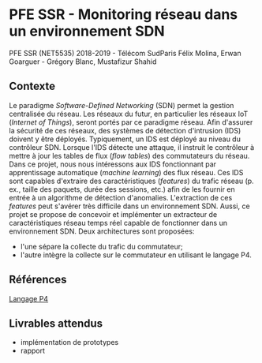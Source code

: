 # PFE SSR - Monitoring réseau dans un environnement SDN

PFE SSR (NET5535) 2018-2019 - Télécom SudParis
Félix Molina, Erwan Goarguer - Grégory Blanc, Mustafizur Shahid

## Contexte
Le paradigme *Software-Defined Networking* (SDN) permet la gestion centralisée du 
réseau. Les réseaux du futur, en particulier les réseaux IoT (*Internet of 
Things*), seront portés par ce paradigme réseau. Afin d'assurer la sécurité de 
ces réseaux, des systèmes de détection d'intrusion (IDS) doivent y être 
déployés. Typiquement, un IDS est déployé au niveau du contrôleur SDN. Lorsque 
l'IDS détecte une attaque, il instruit le contrôleur à mettre à jour les tables
de flux (*flow tables*) des commutateurs du réseau. 
Dans ce projet, nous nous intéressons aux IDS fonctionnant par apprentissage 
automatique (*machine learning*) des flux réseau. Ces IDS sont capables 
d'extraire des caractéristiques (*features*) du trafic réseau (p. ex., taille 
des paquets, durée des sessions, etc.) afin de les fournir en entrée à un 
algorithme de détection d'anomalies. L'extraction de ces *features* peut 
s'avérer très difficile dans un environnement SDN. Aussi, ce projet se propose
de concevoir et implémenter un extracteur de caractéristiques réseau temps réel
capable de fonctionner dans un environnement SDN.
Deux architectures sont proposées: 
* l'une sépare la collecte du trafic du commutateur;
* l'autre intègre la collecte sur le commutateur en utilisant le langage P4.

## Références
[Langage P4](https://p4.org/)

## Livrables attendus
* implémentation de prototypes
* rapport
